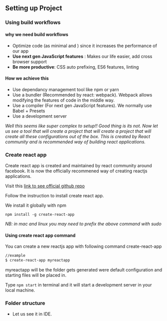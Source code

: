 ## Setting up Project


### Using build workflows

#### why we need build workflows
- Optimize code (as minimal and ) since it increases the performance of our app
- **Use next gen JavaScript features** : Makes our life easier, add cross browser support
- **Be more productive**: CSS auto prefixing, ES6 features, linting

#### How we achieve this
- Use dependancy management tool like npm or yarn
- Use a bundler (Recommended by react: webpack). Webpack allows modifying the features of code in the middle way.
- Use a compiler (For next gen JavaScript features). We normally use Babel + Presets
- Use a development server

*Well this seems like super complex to setup!! Good thing is its not. Now let us see a tool that will create a project that will create a project that will create all these configurations out of the box. This is created by React community and is recommended way of building react applications.*

### Create react app

Create react app is created and maintained by react community around facebook. It is now the officially recommened way of creating reactjs applications.

Visit this [link to see official github repo](https://github.com/facebook/create-react-app)

Follow the instruction to install create react app.

We install it globally with npm
```
npm install -g create-react-app
```

_NB: in mac and linux you may need to prefix the above command with sudo_

#### Using create react app command
You can create a new reactjs app with following command
create-react-app <name-of-project>
```bash
//example
$ create-react-app myreactapp
```

myreactapp will be the folder gets generated were default configuration and starting files will be placed in.

Type `npm start` in terminal and it will start a development server in your local machine.

### Folder structure
- Let us see it in IDE.